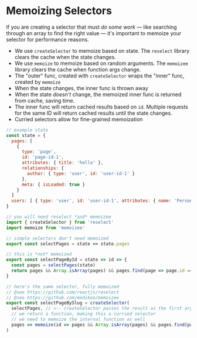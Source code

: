 # Memoizing Selectors
If you are creating a selector that must *do some work* &mdash; like searching through an array to find the right value &mdash; it's important to memoize your selector for performance reasons.

- We use `createSelector` to memoize based on state. The `reselect` library clears the cache when the state changes.
- We use `memoize` to memoize based on random arguments. The `memoizee` library clears the cache when function args change.
- The "outer" func, created with `createSelector` wraps the "inner" func, created by `memoize`
- When the state changes, the inner func is thrown away
- When the state *doesn't* change, the memoized inner func is returned from cache, saving time.
- The inner func will return cached results based on `id`. Multiple requests for the same ID will return cached results until the state changes.
- Curried selectors allow for fine-grained memoization

```js
// example state
const state = {
  pages: [
    {
      type: 'page',
      id: 'page-id-1',
      attributes: { title: 'hello' },
      relationships: {
        author: { type: 'user', id: 'user-id-1' }
      },
      meta: { isLoaded: true }
    }
  ]
  users: [ { type: 'user', id: 'user-id-1', attributes: { name: 'Person Name' } } ]
}

// you will need reselect *and* memoizee
import { createSelector } from 'reselect'
import memoize from 'memoizee'

// simple selectors don't need memoized
export const selectPages = state => state.pages

// this is *not* memoized
export const selectPageById = state => id => {
  const pages = selectPages(state)
  return pages && Array.isArray(pages) && pages.find(page => page.id === id)
}

// here's the same selector, fully memoized
// @see https://github.com/reactjs/reselect
// @see https://github.com/medikoo/memoizee
export const selectPageBySlug = createSelector(
  selectPages, // <-- createSelector passes the result as the first arg to the func below
  // we return a function, making this a curried selector
  // we need to memoize the internal function as well
  pages => memoize(id => pages && Array.isArray(pages) && pages.find(page => page.id === id))
)

```
